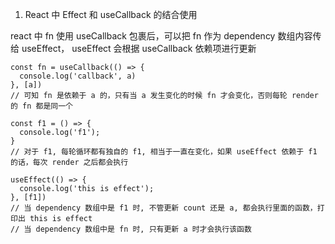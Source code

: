 1. React 中 Effect 和 useCallback 的结合使用

react 中 fn 使用 useCallback 包裹后，可以把 fn 作为 dependency 数组内容传给 useEffect， useEffect 会根据 useCallback 依赖项进行更新

```JS
const fn = useCallback(() => {
  console.log('callback', a)
}, [a])
// 可知 fn 是依赖于 a 的，只有当 a 发生变化的时候 fn 才会变化，否则每轮 render 的 fn 都是同一个

const f1 = () => {
  console.log('f1');
}
// 对于 f1, 每轮循环都有独自的 f1, 相当于一直在变化，如果 useEffect 依赖于 f1 的话，每次 render 之后都会执行

useEffect(() => {
  console.log('this is effect');
}, [f1])
// 当 dependency 数组中是 f1 时, 不管更新 count 还是 a, 都会执行里面的函数，打印出 this is effect
// 当 dependency 数组中是 fn 时, 只有更新 a 时才会执行该函数
```
